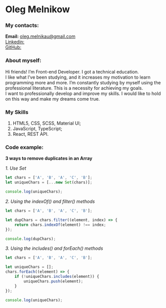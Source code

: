 # Oleg Melnikow

### My contacts:

**Email:** oleg.melnikau@gmail.com<br>
[Linkedin:](https://www.linkedin.com/in/melleg)<br>
[GitHub:](https://github.com/Oleg-Melnikow)<br>


### About myself:

Hi friends! I’m Front-end Developer. I got a technical education.<br>
I like what l’ve been studying, and it increases my motivation to learn programming more and more. I’m constantly studying by myself using the professional literature. This is a necessity for achieving my goals.<br>
I want to professionally develop and improve my skills. I would like to hold on this way and make my dreams come true. 

### My Skills

1. HTML5, CSS, SCSS, Material UI;
2. JavaScript, TypeScript;
3. React, REST API.


### Code example:

__3 ways to remove duplicates in an Array__

*1. Use Set*

```javascript
let chars = ['A', 'B', 'A', 'C', 'B'];
let uniqueChars = [...new Set(chars)];

console.log(uniqueChars);
```

*2. Using the indexOf() and filter() methods*

```javascript
let chars = ['A', 'B', 'A', 'C', 'B'];

let dupChars = chars.filter((element, index) => {
    return chars.indexOf(element) !== index;
});

console.log(dupChars);
```

*3. Using the includes() and forEach() methods*

```javascript
let chars = ['A', 'B', 'A', 'C', 'B'];

let uniqueChars = [];
chars.forEach((element) => {
    if (!uniqueChars.includes(element)) {
        uniqueChars.push(element);
    }
});

console.log(uniqueChars);
```